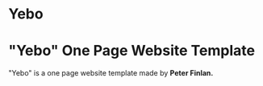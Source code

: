 # Yebo
<h1>"Yebo" One Page Website Template</h1>
<p>"Yebo" is a one page website template made by <strong>Peter Finlan.</strong></p>
